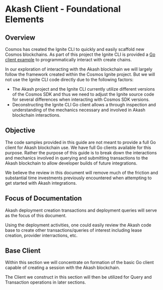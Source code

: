 # Akash Client - Foundational Elements

## Overview

Cosmos has created the Ignite CLI to quickly and easily scaffold new Cosmos blockchains.  As part of this project the Ignite CLI is provided a [Go client example](https://docs.ignite.com/clients/go-client#creating-a-blockchain-client) to programmatically interact with create chains.

In our exploration of interacting with the Akash blockchain we will largely follow the framework created within the Cosmos Ignite project.  But we will not use the Ignite CLI code directly due to the following factors:

* The Akash project and the Ignite CLI currently utilize different versions of the Cosmos SDK and thus we need to adjust the Ignite source code for several differences when interacting with Cosmos SDK versions.
* Deconstructing the Ignite CLI Go client allows a through inspection and understanding of the mechanics necessary and involved in Akash blockchain interactions.

## Objective

The code samples provided in this guide are not meant to provide a full Go client for Akash blockchain use.  We have full Go clients available for this purpose.  Rather the purpose of this guide is to break down the interactions and mechanics involved in querying and submitting transactions to the Akash blockchain to allow developer builds of future integrations.

We believe the review in this document will remove much of the friction and substantial time investments previously encountered when attempting to get started with Akash integrations.

## Focus of Documentation

Akash deployment creation transactions and deployment queries will serve as the focus of this document.

Using the deployment activities, one could easily review the Akash code base to create other transactions/queries of interest including lease creation, provider interractions, etc.

## Base Client

Within this section we will concentrate on formation of the basic Go client capable of creating a session with the Akash blockchain.

The Client we construct in this section will then be utilized for Query and Transaction operations in later sections.
